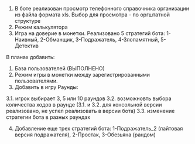 1.  В боте реализован просмотр телефонного справочника организации из файла формата xls.
    Выбор для просмотра - по оргштатной структуре
2.  Режим калькулятора
3.  Игра на доверие в монетки.
    Реализовано 5 стратегий бота: 1-Наивный, 2-Обманщик, 3-Подражатель, 4-Злопамятный, 5- Детектив

В планах добавить:
1. База пользователей (ВЫПОЛНЕНО)
2. Режим игры в монетки между зарегистрированными пользователями.
3.  Добавить в игру Раунды:

3.1. игрок выбирает 3, 5 или 10 раундов
3.2. возможновть выбора количества ходов в раунде
        (3.1. и 3.2. для консольной версии реализовано, не успел реализовать в версии бота)
3.3. изменение стратегии бота в разных раундах

4. Добавление еще трех стратегий бота:
    1-Подражатель_2 (лайтовая версия подражателя), 2-Простак, 3-Обезьяна (рандом)
